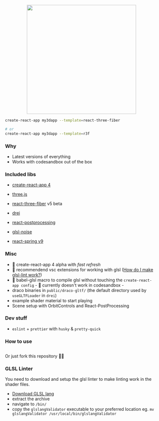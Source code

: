 <p align="center"><img src="https://raw.githubusercontent.com/gsimone/r3f-starter/master/public/logo.png" width="360" /></p>

```bash
create-react-app my3dapp --template=react-three-fiber

# or
create-react-app my3dapp --template=r3f
```

### Why

- Latest versions of everything
- Works with codesandbox out of the box

### Included libs

- [create-react-app 4](https://github.com/facebook/create-react-app) 
- [three.js](https://github.com/mrdoob/three.js)
- [react-three-fiber](https://github.com/react-spring/react-three-fiber) v5 beta
- [drei](https://github.com/react-spring/drei)
- [react-postprocessing](https://github.com/drcmda/react-postprocessing)

- [glsl-noise](https://github.com/hughsk/glsl-noise#readme)
- [react-spring v9](https://github.com/react-spring/react-spring)

### Misc

- 🌟 create-react-app 4 alpha with *fast refresh*
- 🌟 recommendend vsc extensions for working with glsl ([How do I make glsl-lint work?](#glsl-linter))
- 🌟 babel-glsl macro to compile glsl without touching the `create-react-app config` - 🐛 currently doesn't work in codesandbox -
- draco binaries in `public/draco-gltf/` (the default directory used by `useGLTFLoader` in `drei`)
- example shader material to start playing
- Scene setup with OrbitControls and React-PostProcessing

### Dev stuff

- `eslint` + `prettier` with `husky` & `pretty-quick`
  
### How to use

```

```

Or just fork this repository 🤷‍♂️

### GLSL Linter

You need to download and setup the glsl linter to make linting work in the shader files.

- [Download GLSL lang](https://github.com/KhronosGroup/glslang/releases/tag/master-tot)
- extract the archive
- navigate to `/bin/`
- copy the `glslangValidator` executable to your preferred location eg. `mv glslangValidator /usr/local/bin/glslangValidator`
